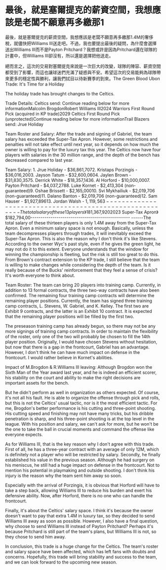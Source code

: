 #  最後，就是塞爾提克的薪資空間，我想應該是老闆不願意再多繳那1 
  最後，就是塞爾提克的薪資空間，我想應該是老闆不願意再多繳那1.4M的奢侈稅，就儘快把Williams III送走吧。不過，我也要提出最後的疑問，為什麼會選擇送出Williams III而不是Payton Pritchard？我想或許是因為Pritchard還在球隊的計畫中，但Williams III卻沒有，所以還是選擇把他送走。

 總而言之，這次的交易對塞爾提克來說是一次巨大的改變，球隊的陣容、薪資空間都受到了影響，而這也讓球迷們充滿了疑惑與不安。希望這次的交易能夠為球隊帶來更多的穩定性與勝利，讓我們拭目以待新賽季的到來。The Green Blood Ubon Trade: It's Time for a Holiday

The holiday trade has brought changes to the Celtics.

Trade Details: Celtics send: Continue reading below for more informationMalcolm BrogdonRobert Williams III2024 Warriors First Round Pick (acquired in KP trade)2029 Celtics First Round Pick (unprotected)Continue reading below for more informationTrail Blazers send: Jrue Holiday

Team Roster and Salary: After the trade and signing of Gabriel, the team salary has exceeded the Super-Tax Apron. However, some restrictions and penalties will not take effect until next year, so it depends on how much the owner is willing to pay for the luxury tax this year. The Celtics now have four players with salaries in the 30 million range, and the depth of the bench has decreased compared to last year.

Team Salary: 1. Jrue Holiday - $36,861,7072. Kristaps Porzingis - $36,016,2003. Jayson Tatum - $32,600,0604. Jaylen Brown - $31,830,3575. Derrick White - $18,357,1436. Al Horford - $10,000,0007. Payton Pritchard - $4,037,2788. Luke Kornet - $2,413,304 (non-guaranteed)9. Oshae Brissett - $2,165,00010. Svi Mykhailiuk - $2,019,706 (non-guaranteed)11. Dalano Banton - $2,019,706 (non-guaranteed)12. Sam Hauser - $1,927,89613. Jordan Walsh - $1,119,563-------------------------------------------------- ------The total salary of these 13 players》$181,367,9202023 Super-Tax Apron》$182,794,00-------------------------------------------------- ------The total salary of these thirteen players is only 1.4M away from the Super-Tax Apron. Even a minimum salary space is not enough. Basically, unless the team decompresses players through trades, it will inevitably exceed the Super-Tax Apron. This is also the reason why I don't think it's like Stevens. According to the owner Wyc's past style, even if he gives the green light, he may not do it to this extent. Everyone understands that the window for winning the championship is fleeting, but the risk is still too great to do this. From Brown's contract extension to the KP trade, I still believe that the team is willing to make changes while considering the depth of the team. Is it really because of the Bucks' reinforcement that they feel a sense of crisis? It's worth everyone to think about.

Team Roster: The team can bring 20 players into training camp. Currently, in addition to 13 formal contracts, the three two-way contracts have also been confirmed. The remaining four training camp contracts will determine the remaining player positions. Currently, the team has signed three training camp contracts, L. Stevens, W. Gabriel, and K. Kelley. The first two are Exhibit 9 contracts, and the latter is an Exhibit 10 contract. It is expected that the remaining player positions will be filled by the first two.

The preseason training camp has already begun, so there may not be any more signings of training camp contracts. In order to maintain the flexibility of the roster, only one of the two will probably be chosen to fill the 14th player position. Originally, I would have chosen Stevens without hesitation, but now that there is a gap in the frontcourt, Gabriel has an advantage. However, I don't think he can have much impact on defense in the frontcourt. I would rather believe in Kornet's abilities.

Impact of M.Brogdon & R.Williams III leaving: Although Brogdon won the Sixth Man of the Year award last year, and he is indeed an efficient scorer, his stability on the court and ability to make the right decisions are important assets for the bench.

But he didn't perform as well in organization as others expected. Of course, it's not all his fault. He is able to organize the offense through pick and rolls, but this is not the Celtics' usual tactic, nor is it the most efficient tactic. For me, Brogdon's better performance is his cutting and three-point shooting. His cutting speed and finishing may not have many tricks, but his dribble penetration is sharp, and his three-point shooting is at the top level in the league. With his position and salary, we can't ask for more, but he won't be the one to take the ball in crucial moments and command the offense like everyone expects.

As for Williams III, that is the key reason why I don't agree with this trade. First of all, he has a three-year contract with an average of only 12M, which is definitely not a player who will be restricted by salary. Secondly, he finally established his value in the previous season. Although he had surgery on his meniscus, he still had a huge impact on defense in the frontcourt. Not to mention his potential in playmaking and outside shooting. I don't think his injury is the reason why the team sent him away so soon.

Especially with the arrival of Porzingis, it is obvious that Horford will have to take a step back, allowing Williams III to reduce his burden and exert his defensive ability. Now, after Horford, there is no one who can handle the frontcourt.

Finally, it's about the Celtics' salary space. I think it's because the owner doesn't want to pay that extra 1.4M in luxury tax, so they decided to send Williams III away as soon as possible. However, I also have a final question, why choose to send Williams III instead of Payton Pritchard? Perhaps it's because Pritchard is still part of the team's plans, but Williams III is not, so they chose to send him away.

In conclusion, this trade is a huge change for the Celtics. The team's roster and salary space have been affected, which has left fans with doubts and concerns. Hopefully, this trade will bring stability and success to the team, and we can look forward to the upcoming new season.